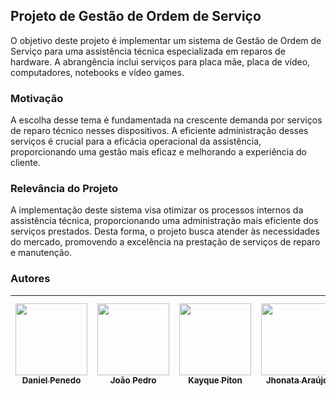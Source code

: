 ## Projeto de Gestão de Ordem de Serviço

O objetivo deste projeto é implementar um sistema de Gestão de Ordem de Serviço para uma assistência técnica especializada em reparos de hardware. A abrangência inclui serviços para placa mãe, placa de vídeo, computadores, notebooks e vídeo games.

### Motivação

A escolha desse tema é fundamentada na crescente demanda por serviços de reparo técnico nesses dispositivos. A eficiente administração desses serviços é crucial para a eficácia operacional da assistência, proporcionando uma gestão mais eficaz e melhorando a experiência do cliente.

### Relevância do Projeto

A implementação deste sistema visa otimizar os processos internos da assistência técnica, proporcionando uma administração mais eficiente dos serviços prestados. Desta forma, o projeto busca atender às necessidades do mercado, promovendo a excelência na prestação de serviços de reparo e manutenção.

### Autores

| [<img src="https://avatars.githubusercontent.com/u/84890636?v=4" width=115><br><sub>Daniel Penedo</sub>](https://github.com/DanielPenedo97?tab=repositories) |  [<img src="https://avatars.githubusercontent.com/u/32523778?v=4" width=115><br><sub>João Pedro</sub>](https://github.com/joaopedropinto) |  [<img src="https://avatars.githubusercontent.com/u/76014751?v=4" width=115><br><sub>Kayque Piton</sub>](https://github.com/kayquepiton) | [<img src="https://avatars.githubusercontent.com/u/34558728?v=4" width=115><br><sub>Jhonata Araújo</sub>](https://github.com/DStalkerBR) | [<img src="https://avatars.githubusercontent.com/u/32984720?v=4" width=115><br><sub>Valber Francisco dos Santos</sub>](https://github.com/ValberF) |
| :---: | :---: | :---: | :---: | :---: |



